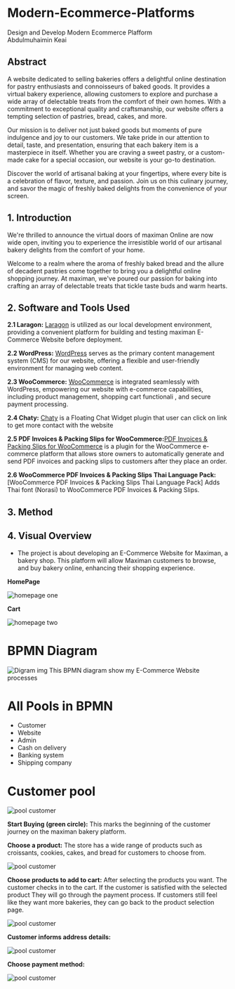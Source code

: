  # Modern-Ecommerce-Platforms
Design and Develop Modern Ecommerce Plafform </br>
Abdulmuhaimin Keai

## Abstract
A website dedicated to selling bakeries offers a delightful online destination for pastry enthusiasts and connoisseurs of baked goods. It provides a virtual bakery experience, allowing customers to explore and purchase a wide array of delectable treats from the comfort of their own homes. With a commitment to exceptional quality and craftsmanship, our website offers a tempting selection of pastries, bread, cakes, and more.

Our mission is to deliver not just baked goods but moments of pure indulgence and joy to our customers. We take pride in our attention to detail, taste, and presentation, ensuring that each bakery item is a masterpiece in itself. Whether you are craving a sweet pastry, or a custom-made cake for a special occasion, our website is your go-to destination.

Discover the world of artisanal baking at your fingertips, where every bite is a celebration of flavor, texture, and passion. Join us on this culinary journey, and savor the magic of freshly baked delights from the convenience of your screen.

## 1. Introduction
We're thrilled to announce the virtual doors of maximan Online are now wide open, inviting you to experience the irresistible world of our artisanal bakery delights from the comfort of your home.

Welcome to a realm where the aroma of freshly baked bread and the allure of decadent pastries come together to bring you a delightful online shopping journey. At maximan, we've poured our passion for baking into crafting an array of delectable treats that tickle taste buds and warm hearts.

## 2. Software and Tools Used
**2.1 Laragon:** [Laragon](https://laragon.org/why-laragon/) is utilized as our local development environment, providing a convenient platform for building and testing maximan E-Commerce Website before deployment.

**2.2 WordPress:** [WordPress](https://th.wordpress.org/) serves as the primary content management system (CMS) for our website, offering a flexible and user-friendly environment for managing web content.

**2.3 WooCommerce:** [WooCommerce](https://woocommerce.com/) is integrated seamlessly with WordPress, empowering our website with e-commerce capabilities, including product management, shopping cart functionali , and secure payment processing.

**2.4 Chaty:** [Chaty](https://wordpress.org/plugins/chaty/") is a Floating Chat Widget plugin that user can click on link to get more contact with the website

**2.5 PDF Invoices & Packing Slips for WooCommerce:**[PDF Invoices & Packing Slips for WooCommerce](https://wordpress.org/plugins/woocommerce-pdf-invoices-packing-slips/) is a plugin for the WooCommerce e-commerce platform that allows store owners to automatically generate and send PDF invoices and packing slips to customers after they place an order.

**2.6 WooCommerce PDF Invoices & Packing Slips Thai Language Pack:**[WooCommerce PDF Invoices & Packing Slips Thai Language Pack] Adds Thai font (Norasi) to WooCommerce PDF Invoices & Packing Slips.

## 3. Method

## 4. Visual Overview
- The project is about developing an E-Commerce Website for Maximan, a bakery shop. 
This platform will allow Maximan customers to browse, and buy bakery online, enhancing their shopping experience.

**HomePage**

![homepage one](img/shop.png) 

**Cart**

![homepage two](img/cart.png)

# BPMN Diagram
![Digram img](img/m.jpg)
This BPMN diagram show my E-Commerce Website processes 

# All Pools in BPMN
- Customer
- Website
- Admin
- Cash on delivery
- Banking system
- Shipping company

# Customer pool
 
 ![pool customer](img/customer1.png)

**Start Buying (green circle):** This marks the beginning of the customer journey on the maximan bakery platform.

**Choose a product:** The store has a wide range of products such as croissants, cookies, cakes, and bread for customers to choose from.

![pool customer](img/shop.png) 

**Choose products to add to cart:** After selecting the products you want. The customer checks in to the cart. If the customer is satisfied with the selected product They will go through the payment process. If customers still feel like they want more bakeries, they can go back to the product selection page.

![pool customer](img/cart.png) 

**Customer informs address details:** 

![pool customer](img/กรอกที่อยู่.png) 

**Choose payment method:**

![pool customer](img/เลือกวิการชำระ.png) 


